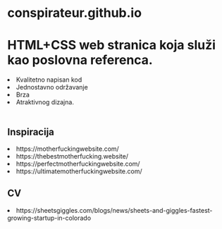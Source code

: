 # conspirateur.github.io

<h1><b>HTML+CSS</b> web stranica koja služi kao poslovna referenca.</h1>

<li>Kvalitetno napisan kod</li>
<li>Jednostavno održavanje</li>
<li>Brza</li>
<li>Atraktivnog dizajna.</li>
<br>
<h2>Inspiracija</h2>
<li>https://motherfuckingwebsite.com/</li>
<li>https://thebestmotherfucking.website/</li>
<li>https://perfectmotherfuckingwebsite.com/</li>
<li>https://ultimatemotherfuckingwebsite.com/</li>
<h2>CV</h2>
<li>https://sheetsgiggles.com/blogs/news/sheets-and-giggles-fastest-growing-startup-in-colorado</li>
